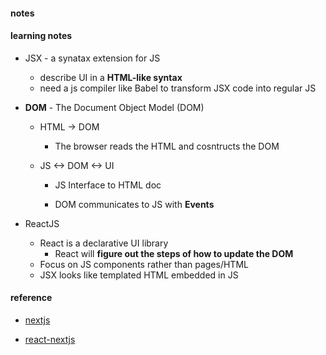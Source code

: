 #### notes

#### learning notes

-   JSX - a synatax extension for JS

    -   describe UI in a **HTML-like syntax**
    -   need a js compiler like Babel to transform JSX code into regular JS

-   **DOM** - The Document Object Model (DOM)

    -   HTML -> DOM

        -   The browser reads the HTML and cosntructs the DOM

    -   JS <-> DOM <-> UI

        -   JS Interface to HTML doc

        -   DOM communicates to JS with **Events**

-   ReactJS
    -   React is a declarative UI library
        -   React will **figure out the steps of how to update the DOM**
    -   Focus on JS components rather than pages/HTML
    -   JSX looks like templated HTML embedded in JS

#### reference

-   [nextjs](https://nextjs.org/learn/dashboard-app/getting-started)

-   [react-nextjs](https://nextjs.org/learn/react-foundations/updating-state)
